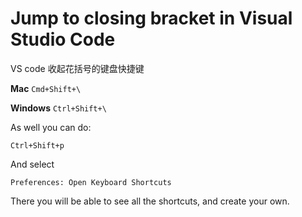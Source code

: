 ---
---
# Jump to closing bracket in Visual Studio Code

VS code 收起花括号的键盘快捷键

**Mac** `Cmd+Shift+\`

**Windows** `Ctrl+Shift+\`

As well you can do:

`Ctrl+Shift+p`

And select

`Preferences: Open Keyboard Shortcuts`

There you will be able to see all the shortcuts, and create your own.